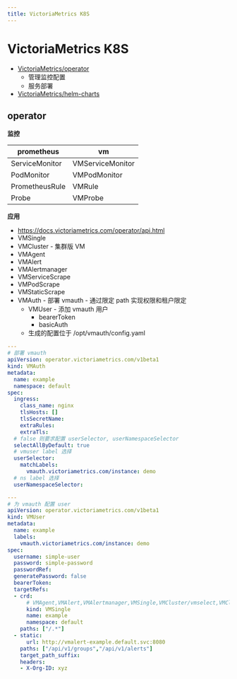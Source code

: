 ```yaml
---
title: VictoriaMetrics K8S
---
```


# VictoriaMetrics K8S

- [VictoriaMetrics/operator](https://github.com/VictoriaMetrics/operator)
  - 管理监控配置
  - 服务部署
- [VictoriaMetrics/helm-charts](https://github.com/VictoriaMetrics/helm-charts)

## operator

**监控**

| prometheus     | vm               |
| -------------- | ---------------- |
| ServiceMonitor | VMServiceMonitor |
| PodMonitor     | VMPodMonitor     |
| PrometheusRule | VMRule           |
| Probe          | VMProbe          |

**应用**

- https://docs.victoriametrics.com/operator/api.html
- VMSingle
- VMCluster - 集群版 VM
- VMAgent
- VMAlert
- VMAlertmanager
- VMServiceScrape
- VMPodScrape
- VMStaticScrape
- VMAuth - 部署 vmauth - 通过限定 path 实现权限和租户限定
  - VMUser - 添加 vmauth 用户
    - bearerToken
    - basicAuth
  - 生成的配置位于 /opt/vmauth/config.yaml

```yaml
---
# 部署 vmauth
apiVersion: operator.victoriametrics.com/v1beta1
kind: VMAuth
metadata:
  name: example
  namespace: default
spec:
  ingress:
    class_name: nginx
    tlsHosts: []
    tlsSecretName:
    extraRules:
    extraTls:
  # false 则要求配置 userSelector, userNamespaceSelector
  selectAllByDefault: true
  # vmuser label 选择
  userSelector:
    matchLabels:
      vmauth.victoriametrics.com/instance: demo
  # ns label 选择
  userNamespaceSelector:

---
# 为 vmauth 配置 user
apiVersion: operator.victoriametrics.com/v1beta1
kind: VMUser
metadata:
  name: example
  labels:
    vmauth.victoriametrics.com/instance: demo
spec:
  username: simple-user
  password: simple-password
  passwordRef:
  generatePassword: false
  bearerToken:
  targetRefs:
  - crd:
      # VMAgent,VMAlert,VMAlertmanager,VMSingle,VMCluster/vmselect,VMCluster/vminsert,VMCluster/vmstorage
      kind: VMSingle
      name: example
      namespace: default
    paths: ["/.*"]
  - static:
      url: http://vmalert-example.default.svc:8080
    paths: ["/api/v1/groups","/api/v1/alerts"]
    target_path_suffix:
    headers:
    - X-Org-ID: xyz
```

